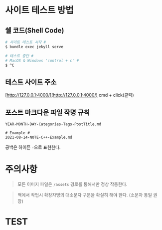 # 사이트 테스트 방법

## 쉘 코드(Shell Code)

```bash
# 사이트 테스트 시작 #
$ bundle exec jekyll serve

# 테스트 중단 #
# MacOS & Windows 'control + c' #
$ ^C
```



## 테스트 사이트 주소

[http://127.0.0.1:4000/](http://127.0.0.1:4000/)
cmd + click(클릭)



## 포스트 마크다운 파일 작명 규칙

```
YEAR-MONTH-DAY-Categories-Tags-PostTitle.md

# Example #
2021-08-14-NOTE-C++-Example.md
```

공백은 하이픈 `-`으로 표현한다.



# 주의사항

> 모든 이미지 파일은 `/assets` 경로를 통해서만 정상 작동한다.

> 맥에서 작업시 확장자명의 대소문자 구분을 확실히 해야 한다. (소문자 통일 권장)

# TEST